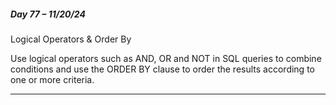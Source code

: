 ##### Day 77 – 11/20/24

Logical Operators & Order By

Use logical operators such as AND, OR and NOT in SQL queries to combine conditions and use the ORDER BY clause to order the results according to one or more criteria.

---
